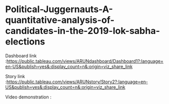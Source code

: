 




# Political-Juggernauts-A-quantitative-analysis-of-candidates-in-the-2019-lok-sabha-elections



Dashboard link :https://public.tableau.com/views/ARUNdashboard/Dashboard1?:language=en-US&publish=yes&:display_count=n&:origin=viz_share_link


Story link :https://public.tableau.com/views/ARUNstory/Story2?:language=en-US&publish=yes&:display_count=n&:origin=viz_share_link


Video demonstration :
